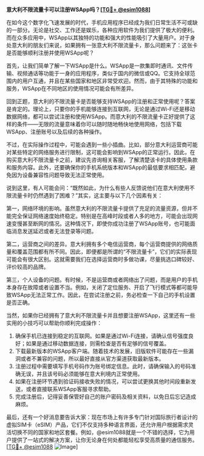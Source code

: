 **意大利不限流量卡可以注册WSApp吗？[[TG💪+ @esim1088](https://t.me/s/esim1088)]**

在如今这个数字化飞速发展的时代，手机应用程序已经成为我们日常生活不可或缺的一部分。无论是社交、工作还是娱乐，各种应用软件为我们提供了极大的便利。而在众多应用中，WSApp以其独特的功能和强大的性能吸引了大量用户。对于身处意大利的朋友们来说，如果拥有一张意大利不限流量卡，那么问题来了：这张卡是否能够顺利注册并使用WSApp呢？

首先，让我们简单了解一下WSApp是什么。WSApp是一款集即时通讯、文件传输、视频通话等功能于一身的应用程序，类似于国内的微信或QQ。它支持全球范围内的用户互通，并且在某些国家和地区非常受欢迎。然而，由于其特殊的功能和服务，WSApp在不同地区的使用情况可能会有所差异。

回到正题，意大利的不限流量卡是否能够支持WSApp的注册和正常使用呢？答案是肯定的。理论上，只要你的手机能够连接到互联网，无论是通过Wi-Fi还是移动数据网络，都可以尝试注册和使用WSApp。而意大利的不限流量卡正好提供了这样的条件——无限的流量意味着你可以随时随地畅快地使用网络，包括下载WSApp、注册账号以及后续的各种操作。

不过，在实际操作过程中，可能会遇到一些小插曲。比如，部分意大利运营商可能对某些特定的网络服务进行限制，这可能会影响到WSApp的正常运行。因此，在购买意大利不限流量卡之前，建议先咨询相关客服，了解清楚该卡的具体使用条款和服务内容。此外，还要确保你的手机系统版本和WSApp的最低要求相匹配，避免因为设备兼容性问题导致无法正常使用。

说到这里，有人可能会问：“既然如此，为什么有些人反馈说他们在意大利使用不限流量卡时仍然遇到了困难？”其实，这主要与以下几个因素有关：

第一，网络环境的影响。虽然意大利的不限流量卡提供了充足的流量资源，但并不能完全保证网络速度始终稳定。特别是在高峰时段或者人多的地方，可能会出现网速变慢甚至断网的情况。这种情况下，即使你成功注册了WSApp账号，也可能面临消息发送延迟或者无法登录等问题。

第二，运营商之间的差异。意大利拥有多个电信运营商，每个运营商提供的网络质量和覆盖范围都有所不同。因此，即便都是所谓的“不限流量卡”，它们的实际表现可能会有很大区别。这就需要我们在选择运营商时多做功课，尽量挑选口碑较好、评价较高的品牌。

第三，个人设备的问题。有时候，不是运营商或者网络出了问题，而是用户的手机本身存在故障或者设置不当。例如，关闭了定位服务、开启了飞行模式等都可能导致WSApp无法正常工作。因此，在尝试注册之前，务必检查一下自己的手机设置是否正确。

当然，如果你已经拥有了意大利不限流量卡并且想要注册WSApp，这里还有一些实用的小技巧可以帮助你顺利完成操作：

1. 确保手机已连接到稳定的互联网。如果是通过Wi-Fi连接，请确认信号强度良好；如果是通过移动数据连接，则需检查是否有足够的信号覆盖。
2. 下载最新版本的WSApp客户端。随着技术的发展，旧版软件可能存在一些漏洞或者不兼容的问题，所以最好直接从官方渠道获取最新版本。
3. 注册过程中需要填写手机号码作为账号绑定信息。此时，请确保输入的号码准确无误，并且该号码必须能够在意大利境内正常使用。
4. 如果在注册环节遇到验证码接收失败的情况，可以尝试更换其他时间段重新发送，或者直接联系WSApp客服寻求帮助。
5. 完成注册后，记得妥善保管好自己的账户密码及相关资料，以免日后忘记造成麻烦。

最后，还有一个好消息要告诉大家：现在市场上有许多专门针对国际旅行者设计的虚拟SIM卡（eSIM）产品，它们不仅支持多种语言界面，还允许用户根据需求灵活切换不同的国家和地区套餐。例如，@esim1088就是一个不错的选择，它为用户提供了一站式的解决方案，让你无论身在何处都能轻松享受高质量的通信服务。[[TG💪+ @esim1088](https://t.me/s/esim1088) ![Image](https://i.postimg.cc/4NQfJmqS/Snipaste-2025-05-13-00-14-12.png)]